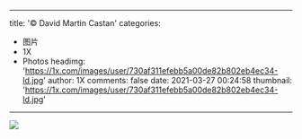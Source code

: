 
---
title: '© David Martin Castan'
categories: 
 - 图片
 - 1X
 - Photos
headimg: 'https://1x.com/images/user/730af311efebb5a00de82b802eb4ec34-ld.jpg'
author: 1X
comments: false
date: 2021-03-27 00:24:58
thumbnail: 'https://1x.com/images/user/730af311efebb5a00de82b802eb4ec34-ld.jpg'
---

<div>   
<img src="https://1x.com/images/user/730af311efebb5a00de82b802eb4ec34-ld.jpg" referrerpolicy="no-referrer">  
</div>
            